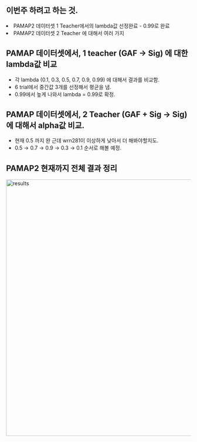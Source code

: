 ## 이번주 하려고 하는 것.
<li> PAMAP2 데이터셋 1 Teacher에서의 lambda값 선정완료 - 0.99로 완료 </li>
<li> PAMAP2 데이터셋 2 Teacher 에 대해서 여러 가지  </li>


## PAMAP 데이터셋에서, 1 teacher (GAF → Sig) 에 대한 lambda값 비교
- 각 lambda (0.1, 0.3, 0.5, 0.7, 0.9, 0.99) 에 대해서 결과를 비교함.
- 6 trial에서 중간값 3개를 선정해서 평균을 냄.
- 0.99에서 높게 나와서 lambda = 0.99로 확정.

## PAMAP 데이터셋에서, 2 Teacher (GAF + Sig → Sig)에 대해서 alpha값 비교.
- 현재 0.5 까지 완 근데 wrn281이 이상하게 낮아서 더 해봐야할지도.
- 0.5 → 0.7 → 0.9 → 0.3 → 0.1 순서로 해볼 예정.

## PAMAP2 현재까지 전체 결과 정리
<img src="https://github.com/wjdwocks/ML-DNN/raw/main/markdown/25년/25.4.25/PAMAP_result.png" alt="results" width="700">